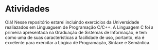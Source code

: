 # Atividades
 Olá! Nesse repositório estarei incluindo exercícios da Universidade realiazados em Linguaguem de Programação C/C++.
 A Linguagem C foi a primeira apresentada na Graduação de Sistemas de Informação, e tem como uma de suas características
 a facilidade de uso, portanto, ela é excelente para exercitar a Lógica de Programação, Sintaxe e Semântica.
